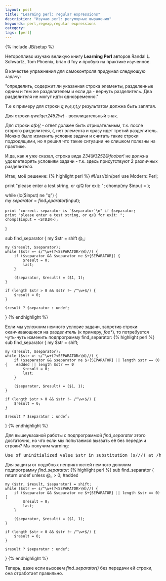 ```yaml
---
layout: post
title: "Learning perl: regular expressions"
description: "Изучаю perl: регулярные выражения"
keywords: perl,regexp,regular expressions
category: 
tags: [perl]
---
```

{% include JB/setup %}

Неторопливо изучаю великую книгу **Learning Perl** авторов Randal L. Schwartz, Tom Phoenix, brian d foy и пробую на практике изученное.

В качестве упражнения для самоконтроля придумал следующую задачу:

"определить, содержит ли указанная строка элементы, разделенные одним и тем же разделителем и если да - вернуть разделитель. Два разделителя не могут идти одновременно."

Т.е к примеру для строки *q,w,e,r,t,y* результатом должна быть запятая.

Для строки *qwe!qer2452!wt* - восклицательный знак.

Для строки *a(b((* - ответ должен быть отрицательным, т.к. после второго разделителя, (, нет элемента и сразу идет третий разделитель. Можно было изменить условие задачи и считать такие строки подходящими, но я решил что такие ситуации не слишком полезны на практике.

И да, как я уже сказал, строка вида *234@3252@foobar!* не должна удовлетворять условиям задачи - т.к. здесь присутствуют 2 различных разделителя.

Итак, моё решение:
{% highlight perl %}
#!/usr/bin/perl
use Modern::Perl;

print "please enter a test string, or q/Q for exit: ";
chomp(my $input = <STDIN>);
 
while (lc($input) ne "q") {    
    my $separator = find_separator($input);
    
    print "correct. separator is `$separator`\n" if $separator;
    print "please enter a test string, or q/Q for exit: ";
    chomp($input = <STDIN>);
}

sub find_separator {
    my $str = shift @_;
    
    my ($result, $separator);
    while ($str =~ s/^\w+(?<SEPARATOR>\W)//) {
        if ($separator && $separator ne $+{SEPARATOR}) {
            $result = 0;
            last;
        }
       
        ($separator, $result) = ($1, 1);
    }
   
    if (length $str > 0 && $str !~ /^\w+$/) {
        $result = 0;
    }
    
    $result ? $separator : undef;
}
{% endhighlight %}

Если мы усложним немного условие задачи, запретив строки оканчивающиеся на разделитель (к примеру, *foo\**), то потребуется чуть-чуть изменить подпрограмму find_separator:
{% highlight perl %}
sub find_separator {
    my $str = shift;
    
    my ($result, $separator);
    while ($str =~ s/^\w+(?<SEPARATOR>\W)//) {
        if ($separator && $separator ne $+{SEPARATOR} || length $str == 0) {    #added || length $str == 0
            $result = 0;
            last;
        }
       
        ($separator, $result) = ($1, 1);
    }
   
    if (length $str > 0 && $str !~ /^\w+$/) {
        $result = 0;
    }
    
    $result ? $separator : undef;
}
{% endhighlight %}
    
Для вышеуказаной работы с подпрограммой *find_separator* этого достаточно, но что если мы попытаемся вызвать её без передачи строки? Мы получим warning:
<pre class="terminal">Use of uninitialized value $str in substitution (s///) at /home/varnie/foo/regexp.pl.</pre>

Для защиты от подобных неприятностей немного допилим подпрограмму *find_separator*:
{% highlight perl %}
sub find_separator {
    return undef unless @_ > 0; #added
    
    my ($str, $result, $separator) = shift;
    while ($str =~ s/^\w+(?<SEPARATOR>\W)//) {
        if ($separator && $separator ne $+{SEPARATOR} || length $str == 0) {
            $result = 0;
            last;
        }
       
        ($separator, $result) = ($1, 1);
    }
   
    if (length $str > 0 && $str !~ /^\w+$/) {
        $result = 0;
    }
    
    $result ? $separator : undef;
}
{% endhighlight %}
    
Теперь, даже если вызовем *find_separator()* без передачи ей строки, она отработает правильно.
